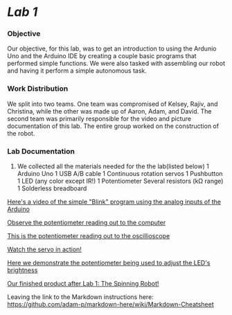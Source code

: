 # __*Lab 1*__

### Objective
Our objective, for this lab, was to get an introduction to using the Ardunio Uno and the Arduino IDE by creating a couple basic programs that performed simple functions. We were also tasked with assembling our robot and having it perform a simple autonomous task.

### Work Distribution
We split into two teams. One team was compromised of Kelsey, Rajiv, and Christina, while the other was made up of Aaron, Adam, and David. The second team was primarily responsible for the video and picture documentation of this lab. The entire group worked on the construction of the robot. 

### Lab Documentation 
1. We collected all the materials needed for the the lab(listed below)
1 Arduino Uno
1 USB A/B cable
1 Continuous rotation servos
1 Pushbutton
1 LED (any color except IR!)
1 Potentiometer
Several resistors (kΩ range)
1 Solderless breadboard

[Here's a video of the simple "Blink" program using the analog inputs of the Arduino](https://www.youtube.com/watch?v=1fyEXJ2TXzA)

[Observe the potentiometer reading out to the computer](https://www.youtube.com/watch?v=Fhkigo1iTkE)

[This is the potentiometer reading out to the oscillioscope](https://www.youtube.com/watch?v=5ptlXNE0SdU)

[Watch the servo in action!](https://www.youtube.com/watch?v=6YAM4Ws2xsg)

[Here we demonstrate the potentiometer being used to adjust the LED's brightness](https://www.youtube.com/watch?v=AT2JbbWekOo)

[Our finished product after Lab 1: The Spinning Robot!](https://www.youtube.com/watch?v=KmciZg2paYE)

Leaving the link to the Markdown instructions here: https://github.com/adam-p/markdown-here/wiki/Markdown-Cheatsheet
